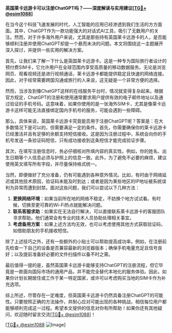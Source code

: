 **英国莱卡远游卡可以注册ChatGPT吗？——深度解读与实用建议[[TG💪+ @esim1088](https://t.me/s/esim1088)]**

在当今这个科技飞速发展的时代，人工智能的应用已经渗透到我们生活的方方面面。其中，ChatGPT作为一款功能强大的对话式AI工具，吸引了无数用户的关注。然而，对于许多海外用户来说，尤其是那些持有英国莱卡远游卡的人，是否能够顺利注册并使用ChatGPT却是一个悬而未决的问题。本文将围绕这一主题展开深入探讨，并提供一些实用的解决方案。

首先，让我们来了解一下什么是英国莱卡远游卡。这是一种专为国际旅行者设计的预付费SIM卡，它允许用户在全球范围内享受高质量的移动数据服务。无论是浏览网页、观看视频还是进行视频通话，莱卡远游卡都能提供稳定且快速的网络连接。因此，对于经常需要跨国沟通或旅行的人来说，这无疑是一个非常方便的选择。

然而，当涉及到像ChatGPT这样的在线服务平台时，情况就变得复杂起来。根据官方规定，ChatGPT的注册和使用通常要求用户提供有效的电子邮件地址以及通过验证的手机号码。这意味着，如果你使用的是一张海外SIM卡，尤其是像莱卡远游卡这样可能无法直接绑定国内手机号的服务，可能会遇到一些障碍。

那么，具体来说，英国莱卡远游卡究竟能否用于注册ChatGPT呢？答案是：在大多数情况下是可以的，但需要满足一定的条件。首先，你需要确保你的莱卡远游卡已经激活并且有足够的余额支持短信接收。这是因为注册过程中，系统会向你的手机号发送一条验证码短信，只有成功接收到这条短信才能完成验证步骤。

其次，在填写注册信息时，务必仔细核对所填内容的真实性。例如，你的姓名、出生日期等个人信息必须与护照上的信息一致。此外，为了避免不必要的麻烦，建议使用英文填写所有字段，并尽量保持格式统一。

当然，即便做好了充分准备，仍有可能遇到各种意外情况。比如，有时由于网络延迟或其他技术原因，验证码未能及时到达；或者是因为某些地区的IP地址被系统误判为异常而遭到封禁。面对这些问题，我们可以尝试以下几种方法：

1. **更换网络环境**：如果当前所在地的网络不稳定，不妨换个地方试试看。有时候，切换至更可靠的Wi-Fi热点就能解决问题。
2. **联系客服求助**：如果实在无法自行解决，可以直接联系莱卡远游卡的客服团队寻求帮助。他们通常会有专业的技术人员协助处理相关事宜。
3. **考虑备用方案**：如果上述方法均无效，也可以考虑使用其他方式获取验证码，如借助朋友的手机接收短信。

除了上述技巧之外，还有一些额外的小贴士可以帮助提高成功率。例如，在注册前先检查一下自己的设备是否兼容最新的浏览器版本；确保手机电量充足且信号良好；以及提前准备好必要的文件扫描件以备不时之需。

最后值得一提的是，虽然英国莱卡远游卡能够支持ChatGPT的注册流程，但它毕竟是一款面向国际市场的通用产品，并不能完全替代本地化的服务体验。因此，如果你计划长期居住或工作于某一特定国家，或许可以考虑购买当地的SIM卡作为补充选项。

综上所述，尽管存在一定难度，但英国莱卡远游卡仍然具备注册ChatGPT的可能性。只要按照正确的方法操作，并耐心应对可能出现的各种挑战，相信每位用户都能够顺利完成这一过程。希望本文提供的信息对你有所帮助！如果你还有其他疑问，欢迎随时留言交流[[TG💪+ @esim1088](https://t.me/s/esim1088)]！

[[TG💪+ @esim1088](https://t.me/s/esim1088) ![Image](https://i.postimg.cc/4NQfJmqS/Snipaste-2025-05-13-00-14-12.png)]